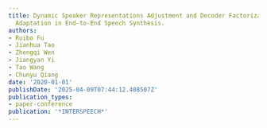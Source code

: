 ```yaml
---
title: Dynamic Speaker Representations Adjustment and Decoder Factorization for Speaker
  Adaptation in End-to-End Speech Synthesis.
authors:
- Ruibo Fu
- Jianhua Tao
- Zhengqi Wen
- Jiangyan Yi
- Tao Wang
- Chunyu Qiang
date: '2020-01-01'
publishDate: '2025-04-09T07:44:12.408507Z'
publication_types:
- paper-conference
publication: '*INTERSPEECH*'
---
```

